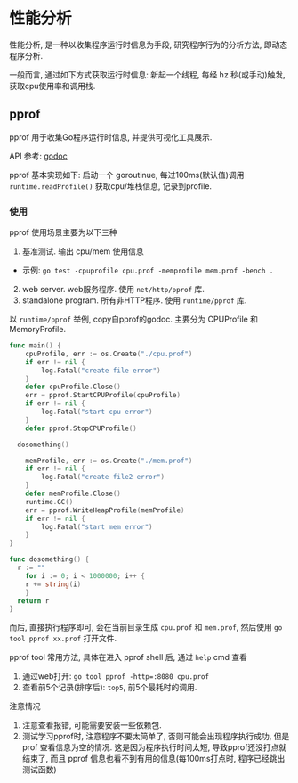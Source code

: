 # 性能分析
性能分析, 是一种以收集程序运行时信息为手段, 研究程序行为的分析方法, 即动态程序分析.

一般而言, 通过如下方式获取运行时信息: 
新起一个线程, 每经 hz 秒(或手动)触发, 获取cpu使用率和调用栈.

## pprof
pprof 用于收集Go程序运行时信息, 并提供可视化工具展示.

API 参考: [godoc](https://golang.org/pkg/runtime/pprof/)

pprof 基本实现如下:
启动一个 goroutinue, 每过100ms(默认值)调用 `runtime.readProfile()` 获取cpu/堆栈信息, 记录到profile.

### 使用
pprof 使用场景主要为以下三种
1. 基准测试. 输出 cpu/mem 使用信息
  - 示例: `go test -cpuprofile cpu.prof -memprofile mem.prof -bench .`
2. web server. web服务程序. 使用 `net/http/pprof` 库.
3. standalone program. 所有非HTTP程序. 使用 `runtime/pprof` 库.

以 `runtime/pprof` 举例, copy自pprof的godoc.
主要分为 CPUProfile 和 MemoryProfile.

```Go
func main() {
	cpuProfile, err := os.Create("./cpu.prof")
	if err != nil {
		log.Fatal("create file error")
	}
	defer cpuProfile.Close()
	err = pprof.StartCPUProfile(cpuProfile)
	if err != nil {
		log.Fatal("start cpu error")
	}
	defer pprof.StopCPUProfile()

  dosomething()

	memProfile, err := os.Create("./mem.prof")
	if err != nil {
		log.Fatal("create file2 error")
	}
	defer memProfile.Close()
	runtime.GC()
	err = pprof.WriteHeapProfile(memProfile)
	if err != nil {
		log.Fatal("start mem error")
	}
}

func dosomething() {
  r := ""
	for i := 0; i < 1000000; i++ {
    r += string(i)
	}
  return r
}
```

而后, 直接执行程序即可, 会在当前目录生成 `cpu.prof` 和 `mem.prof`, 
然后使用 `go tool pprof xx.prof` 打开文件.

pprof tool 常用方法, 具体在进入 pprof shell 后, 通过 `help` cmd 查看
1. 通过web打开: `go tool pprof -http=:8080 cpu.prof`
2. 查看前5个记录(排序后): `top5`, 前5个最耗时的调用.

注意情况
1. 注意查看报错, 可能需要安装一些依赖包.
2. 测试学习pprof时, 注意程序不要太简单了, 否则可能会出现程序执行成功, 但是 prof 查看信息为空的情况. 
这是因为程序执行时间太短, 导致pprof还没打点就结束了, 而且 pprof 信息也看不到有用的信息(每100ms打点时,
程序已经跳出测试函数)

